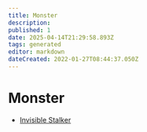 ```yaml
---
title: Monster
description:
published: 1
date: 2025-04-14T21:29:58.893Z
tags: generated
editor: markdown
dateCreated: 2022-01-27T08:44:37.050Z
---
```


# Monster
- [Invisible Stalker](/being/monster/invisible-stalker.md)
